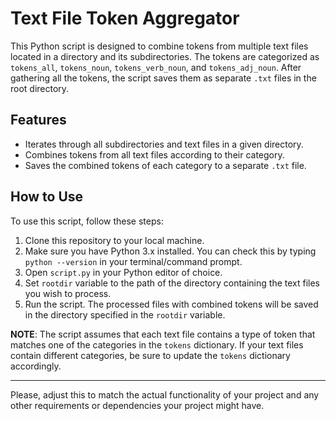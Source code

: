 # Text File Token Aggregator

This Python script is designed to combine tokens from multiple text files located in a directory and its subdirectories. The tokens are categorized as `tokens_all`, `tokens_noun`, `tokens_verb_noun`, and `tokens_adj_noun`. After gathering all the tokens, the script saves them as separate `.txt` files in the root directory.

## Features
- Iterates through all subdirectories and text files in a given directory.
- Combines tokens from all text files according to their category.
- Saves the combined tokens of each category to a separate `.txt` file.

## How to Use

To use this script, follow these steps:

1. Clone this repository to your local machine.
2. Make sure you have Python 3.x installed. You can check this by typing `python --version` in your terminal/command prompt.
3. Open `script.py` in your Python editor of choice.
4. Set `rootdir` variable to the path of the directory containing the text files you wish to process.
5. Run the script. The processed files with combined tokens will be saved in the directory specified in the `rootdir` variable.

**NOTE**: The script assumes that each text file contains a type of token that matches one of the categories in the `tokens` dictionary. If your text files contain different categories, be sure to update the `tokens` dictionary accordingly.

---

Please, adjust this to match the actual functionality of your project and any other requirements or dependencies your project might have.
